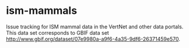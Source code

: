 # ism-mammals
Issue tracking for ISM mammal data in the VertNet and other data portals. This data set corresponds to GBIF data set http://www.gbif.org/dataset/07e9980a-a9f6-4a35-9df6-26371459e570.
